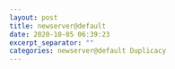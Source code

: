 ```yaml
---
layout: post
title: newserver@default
date: 2020-10-05 06:39:23
excerpt_separator: ""
categories: newserver@default Duplicacy
---
```

```

```
